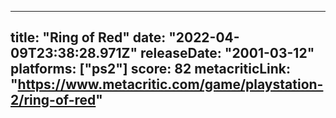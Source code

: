 
---
title: "Ring of Red"
date: "2022-04-09T23:38:28.971Z"
releaseDate: "2001-03-12"
platforms: ["ps2"]
score: 82
metacriticLink: "https://www.metacritic.com/game/playstation-2/ring-of-red"
---
